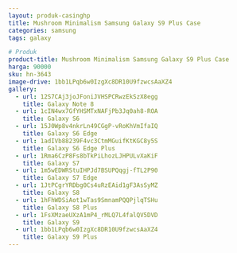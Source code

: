```yaml
---
layout: produk-casinghp
title: Mushroom Minimalism Samsung Galaxy S9 Plus Case
categories: samsung
tags: galaxy

# Produk
product-title: Mushroom Minimalism Samsung Galaxy S9 Plus Case
harga: 90000
sku: hn-3643
image-drive: 1bb1LPqb6w0IzgXc8DR10U9fzwcsAaXZ4
gallery:
  - url: 12S7CAj3joJFoniJVHSPCRwzEkSzX8egg
    title: Galaxy Note 8
  - url: 1cIN4wx7GfYHSMTxNAFjPb3Jq0ah8-ROA
    title: Galaxy S6
  - url: 15J0Wp8v4nkrLn49CGgP-vRoKhVmIfaIQ
    title: Galaxy S6 Edge
  - url: 1adIVb88239F4vc3CtmMGuifKtKGC8y5S
    title: Galaxy S6 Edge Plus
  - url: 1Rma6CzP8Fs8bTkPiLhozLJHPULvXaKiF
    title: Galaxy S7
  - url: 1m5wEDWRStuIHPJd7BSUPQqgj-fTL2P90
    title: Galaxy S7 Edge
  - url: 1JtPCgrYRDbg0Cs4uRzEAid1gF3AsSyMZ
    title: Galaxy S8
  - url: 1hFhWDSiAot1wTas9SmnamPQQPjlqTSHu
    title: Galaxy S8 Plus
  - url: 1FsXMzaeUXzA1mP4_rMLQ7L4falQV5DVD
    title: Galaxy S9
  - url: 1bb1LPqb6w0IzgXc8DR10U9fzwcsAaXZ4
    title: Galaxy S9 Plus
---
```

